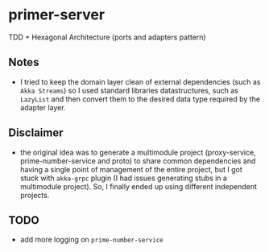 # primer-server

TDD + Hexagonal Architecture (ports and adapters pattern) 

## Notes

- I tried to keep the domain layer clean of external dependencies (such as `Akka Streams`) so I used standard libraries datastructures, such as `LazyList` and then convert them to the desired data type required by the adapter layer.

## Disclaimer

- the original idea was to generate a multimodule project (proxy-service, prime-number-service and proto) to share common dependencies and having a single point of management of the entire project, but I got stuck with `akka-grpc` plugin (I had issues generating stubs in a multimodule project). So, I finally ended up using different independent projects.

## TODO

- add more logging on `prime-number-service`
